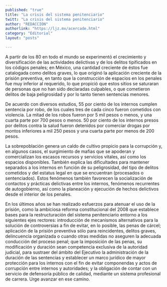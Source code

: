 ```yaml
---
published: "true"
title: "La crisis del sistema penitenciario"
twitt: "La crisis del sistema penitenciario"
author: "REDACCION"
authorlink: "https://ljz.mx/acercade.html"
category: "Editorial"
layout: "posts"

---
```



  A partir de los 80 en todo el mundo se experimentó el crecimiento y diversificación de las actividades delictivas y de los delitos tipificados en los códigos penales; en México, una cantidad creciente de éstos fue catalogada como delitos graves, lo que originó la aplicación creciente de la prisión preventiva, en tanto que la construcción de espacios en los penales fue muy inferior al requerido, lo que propició que estos sitios se saturaran de personas que no han sido declaradas culpables, o que cometieron delitos de baja peligrosidad y por lo tanto tienen sentencias menores.



  De acuerdo con diversos estudios, 55 por ciento de los internos cumplen sentencia por robo, de los cuales tres de cada cinco fueron cometidos con violencia. La mitad de los robos fueron por 5 mil pesos o menos, y una cuarta parte por 700 pesos o menos. 50 por ciento de los internos presos por delitos contra la salud fueron detenidos por comerciar drogas por montos inferiores a mil 250 pesos y una cuarta parte por menos de 200 pesos.



  La sobrepoblación genera un caldo de cultivo propicio para la corrupción y, en algunos casos, el surgimiento de mafias que se apoderan y comercializan los escasos recursos y servicios vitales, así como los espacios disponibles. También explica las dificultades para mantener separados a los internos en función de su peligrosidad, del tipo de delitos cometidos y del estatus legal en que se encuentran (procesados o sentenciados). Estos fenómenos también favorecen la socialización de contactos y prácticas delictivas entre los internos, fenómenos recurrentes de autogobierno, así como la planeación y ejecución de hechos delictivos desde el interior de los penales.



  En los últimos años se han realizado esfuerzos para atenuar el uso de la prisión, como la ambiciosa reforma constitucional del 2008 que establece bases para la restructuración del sistema penitenciario entorno a los siguientes ejes rectores: introducción de mecanismos alternativos para la solución de controversias a fin de evitar, en lo posible, las penas de cárcel; aplicación de la prisión preventiva sólo para reincidentes, delitos graves, delincuencia organizada o cuando otras medidas no aseguren la adecuada conducción del proceso penal; que la imposición de las penas, su modificación y duración sean competencia exclusiva de la autoridad judicial, para sustraer del ámbito del Ejecutivo la administración de la duración de las sentencias y establecer un marco jurídico de mayor protección para los internos con el fin de evitar componendas y actos de corrupción entre internos y autoridades; y la obligación de contar con un servicio de defensoría público de calidad, mediante un sistema profesional de carrera. Urge avanzar en ese camino.

